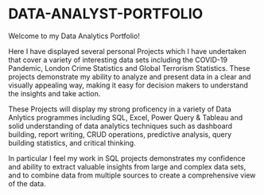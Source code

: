 # DATA-ANALYST-PORTFOLIO

Welcome to my Data Analytics Portfolio! 

Here I have displayed several personal Projects which I have undertaken that cover a variety of interesting data sets including the COVID-19 Pandemic, London Crime Statistics and Global Terrorism Statistics. These projects demonstrate my ability to analyze and present data in a clear and visually appealing way, making it easy for decision makers to understand the insights and take action.

These Projects will display my strong proficency in a variety of Data Anlytics programmes including SQL, Excel, Power Query & Tableau and solid understanding of data analytics techniques such as dashboard building, report writing, CRUD operations, predictive analysis, query building statistics, and critical thinking.


In particular I feel my work in SQL projects demonstrates my confidence and ability to extract valuable insights from large and complex data sets, and to combine data from multiple sources to create a comprehensive view of the data.
